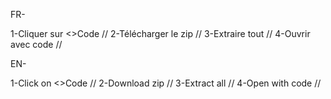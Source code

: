 FR-

1-Cliquer sur <>Code //
2-Télécharger le zip //
3-Extraire tout //
4-Ouvrir avec code //

EN-

1-Click on <>Code //
2-Download zip //
3-Extract all //
4-Open with code //
